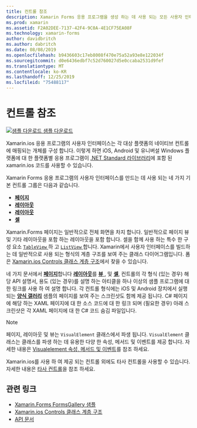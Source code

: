 ```yaml
---
title: 컨트롤 참조
description: Xamarin Forms 응용 프로그램을 생성 하는 데 사용 되는 모든 사용자 인터페이스 요소에 대 한 설명입니다. 이 문서에서는 Xamarin.Forms 응용 프로그램의 사용자 인터페이스를 구성 하는 컨트롤 그룹을 나열 합니다.
ms.prod: xamarin
ms.assetid: F2A02DEE-7137-42F4-9C0A-4E1CF75EA08F
ms.technology: xamarin-forms
author: davidbritch
ms.author: dabritch
ms.date: 08/08/2019
ms.openlocfilehash: b9436603c17eb8008f470e75a52a93e8e122034f
ms.sourcegitcommit: d0e6436edbf7c52d760027d5e0ccaba2531d9fef
ms.translationtype: MT
ms.contentlocale: ko-KR
ms.lasthandoff: 12/25/2019
ms.locfileid: "75488117"
---
```

# <a name="controls-reference"></a>컨트롤 참조

[![샘플 다운로드](~/media/shared/download.png) 샘플 다운로드](https://docs.microsoft.com/samples/xamarin/xamarin-forms-samples/formsgallery/)

Xamarin.ios 응용 프로그램의 사용자 인터페이스는 각 대상 플랫폼의 네이티브 컨트롤에 매핑되는 개체를 구성 합니다. 이렇게 하면 iOS, Android 및 유니버설 Windows 플랫폼에 대 한 플랫폼별 응용 프로그램이 [.NET Standard 라이브러리](~/cross-platform/app-fundamentals/net-standard.md)에 포함 된 xamarin.ios 코드를 사용할 수 있습니다.

Xamarin Forms 응용 프로그램의 사용자 인터페이스를 만드는 데 사용 되는 네 가지 기본 컨트롤 그룹은 다음과 같습니다.

- [**페이지**](pages.md)
- [**레이아웃**](layouts.md)
- [**레이아웃**](views.md)
- [**셀**](cells.md)

Xamarin.Forms 페이지는 일반적으로 전체 화면을 차지 합니다. 일반적으로 페이지 뷰 및 기타 레이아웃을 포함 하는 레이아웃을 포함 합니다. 셀을 함께 사용 하는 특수 한 구성 요소 [ `TableView` ](views.md#tableview) 하 고 [ `ListView` ](views.md#listview)합니다. Xamarin에서 사용자 인터페이스를 빌드하는 데 일반적으로 사용 되는 형식의 계층 구조를 보여 주는 클래스 다이어그램입니다. 폼은 [Xamarin.ios Controls 클래스 계층 구조](~/xamarin-forms/internals/class-hierarchy.md)에서 찾을 수 있습니다.

네 가지 문서에서 [ **페이지**](pages.md)합니다 [ **레이아웃**](layouts.md)를 [ **뷰** ](views.md), 및 [ **셀**](cells.md), 컨트롤의 각 형식 (있는 경우) 해당 API 설명서, 용도 (있는 경우)를 설명 하는 아티클을 하나 이상의 샘플 프로그램에 대 한 링크를 사용 하 여 설명 합니다. 각 컨트롤 형식에는 iOS 및 Android 장치에서 실행 되는 [**양식 갤러리**](https://docs.microsoft.com/samples/xamarin/xamarin-forms-samples/formsgallery) 샘플의 페이지를 보여 주는 스크린샷도 함께 제공 됩니다. C# 페이지에 해당 하는 XAML 페이지에 대 한 소스 코드에 대 한 링크 되며 (필요한 경우) 아래 스크린샷은 각 XAML 페이지에 대 한 C# 코드 숨김 파일입니다.

> [!NOTE]
> 페이지, 레이아웃 및 뷰는 `VisualElement` 클래스에서 파생 됩니다. `VisualElement` 클래스는 클래스를 파생 하는 데 유용한 다양 한 속성, 메서드 및 이벤트를 제공 합니다. 자세한 내용은 [Visualelement 속성, 메서드 및 이벤트](common-properties.md)를 참조 하세요.

Xamarin.ios를 사용 하 여 제공 되는 컨트롤 외에도 타사 컨트롤을 사용할 수 있습니다. 자세한 내용은 [타사 컨트롤](thirdparty.md)을 참조 하세요.

## <a name="related-links"></a>관련 링크

- [Xamarin.Forms FormsGallery 샘플](https://docs.microsoft.com/samples/xamarin/xamarin-forms-samples/formsgallery)
- [Xamarin.ios Controls 클래스 계층 구조](~/xamarin-forms/internals/class-hierarchy.md)
- [API 문서](https://docs.microsoft.com/dotnet/api/xamarin.forms?view=xamarin-forms)
